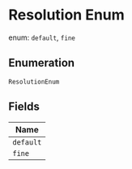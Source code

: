 
# Resolution Enum

enum: `default`, `fine`

## Enumeration

`ResolutionEnum`

## Fields

| Name |
|  --- |
| `default` |
| `fine` |

